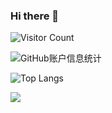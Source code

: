 ### Hi there 👋

<!--
**itangqiao/itangqiao** is a ✨ _special_ ✨ repository because its `README.md` (this file) appears on your GitHub profile.

Here are some ideas to get you started:

- 🔭 I’m currently working on ...
- 🌱 I’m currently learning ...
- 👯 I’m looking to collaborate on ...
- 🤔 I’m looking for help with ...
- 💬 Ask me about ...
- 📫 How to reach me: ...
- 😄 Pronouns: ...
- ⚡ Fun fact: ...
-->
![Visitor Count](https://profile-counter.glitch.me/{itangqiao}/count.svg)

![GitHub账户信息统计](https://github-stats.ubrong.com/api?username=itangqiao&show_icons=true&theme=tokyonight)

![Top Langs](https://github-readme-stats.vercel.app/api/top-langs/?username=itangqiao&layout=compact&theme=tokyonight)

![](https://github-readme-activity-graph.cyclic.app/graph?username=itangqiao&theme=dracula)

